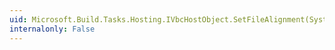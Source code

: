 ```yaml
---
uid: Microsoft.Build.Tasks.Hosting.IVbcHostObject.SetFileAlignment(System.Int32)
internalonly: False
---
```

